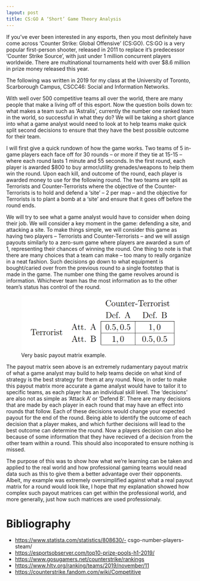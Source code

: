 ```yaml
---
layout: post
title: CS:GO A ‘Short’ Game Theory Analysis
---
```

If you’ve ever been interested in any esports, then you most definitely have come across ‘Counter Strike: Global Offensive’ (CS:GO). CS:GO is a very popular first-person shooter, released in 2011 to replace it’s predecessor ‘Counter Strike Source’, with just under 1 million concurrent players worldwide. There are multinational tournaments held with over $8.6 million in prize money released this year.

The following was written in 2019 for my class at the University of Toronto, Scarborough Campus, CSCC46: Social and Information Networks.

With well over 500 competitive teams all over the world, there are many people that make a living off of this esport. Now the question boils down to: what makes a team such as ‘Astralis’, currently the number one ranked team in the world, so successful in what they do? We will be taking a short glance into what a game analyst would need to look at to help teams make quick split second decisions to ensure that they have the best possible outcome for their team.

I will first give a quick rundown of how the game works. Two teams of 5 in-game players each face off for 30 rounds – or more if they tie at 15-15 – where each round lasts 1 minute and 55 seconds. In the first round, each player is awarded $800 to buy armor/utility grenades/weapons to help them win the round. Upon each kill, and outcome of the round, each player is awarded money to use for the following round. The two teams are split as Terrorists and Counter-Terrorists where the objective of the Counter-Terrorists is to hold and defend a ‘site’ – 2 per map – and the objective for Terrorists is to plant a bomb at a ‘site’ and ensure that it goes off before the round ends.

We will try to see what a game analyst would have to consider when doing their job. We will consider a key moment in the game: defending a site, and attacking a site. To make things simple, we will consider this game as having two players – Terrorists and Counter-Terrorists – and we will assign payouts similarly to a zero-sum game where players are awarded a sum of 1, representing their chances of winning the round. One thing to note is that there are many choices that a team can make – too many to really organize in a neat fashion. Such decisions go down to what equipment is bought/caried over from the previous round to a single footstep that is made in the game. The number one thing the game revolves around is information. Whichever team has the most information as to the other team’s status has control of the round.

<div class="container col">
    <figure class="text-center">
        <img class="img-fluid" src="/assets/images/blogposts/random/example-payout-matrix.png" alt="">
        <figcaption>
            Very basic payout matrix example.
        </figcaption>
    </figure>
</div>

The payout matrix seen above is an extremely rudamentary payout matrix of what a game analyst may build to help teams decide on what kind of strategy is the best strategy for them at any round. Now, in order to make this payout matrix more accurate a game analyst would have to tailor it to specific teams, as each player has an individual skill level. The ‘decisions’ are also not as simple as ‘Attack A’ or ‘Defend B’. There are many decisions that are made by each player in each round that may have an effect into rounds that follow. Each of these decisions would change your expected payout for the end of the round. Being able to identify the outcome of each decision that a player makes, and which further decisions will lead to the best outcome can determine the round. Now a players decision can also be because of some information that they have recieved of a decision from the other team within a round. This should also incoporated to ensure nothing is missed.

The purpose of this was to show how what we’re learning can be taken and applied to the real world and how professional gaming teams would nead data such as this to give them a better advantage over their opponents. Albeit, my example was extremely oversimplified against what a real payout matrix for a round would look like, I hope that my explanation showed how complex such payout matrices can get within the professional world, and more generally, just how such matrices are used professionaly.

# Bibliography

- https://www.statista.com/statistics/808630/- csgo-number-players-steam/
- https://esportsobserver.com/top10-prize-pools-h1-2019/
- https://www.gosugamers.net/counterstrike/rankings
- https://www.hltv.org/ranking/teams/2019/november/11
- https://counterstrike.fandom.com/wiki/Competitive
